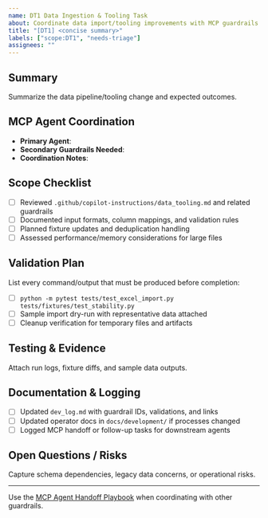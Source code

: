 ```yaml
---
name: DT1 Data Ingestion & Tooling Task
about: Coordinate data import/tooling improvements with MCP guardrails
title: "[DT1] <concise summary>"
labels: ["scope:DT1", "needs-triage"]
assignees: ""
---
```


## Summary

Summarize the data pipeline/tooling change and expected outcomes.

## MCP Agent Coordination

- **Primary Agent**: <!-- e.g., MCP Data Tooling Agent -->
- **Secondary Guardrails Needed**: <!-- e.g., B1, T1, DOC1 -->
- **Coordination Notes**: <!-- Note downstream consumers or follow-on agents -->

## Scope Checklist

- [ ] Reviewed `.github/copilot-instructions/data_tooling.md` and related guardrails
- [ ] Documented input formats, column mappings, and validation rules
- [ ] Planned fixture updates and deduplication handling
- [ ] Assessed performance/memory considerations for large files

## Validation Plan

List every command/output that must be produced before completion:

- [ ] `python -m pytest tests/test_excel_import.py tests/fixtures/test_stability.py`
- [ ] Sample import dry-run with representative data attached
- [ ] Cleanup verification for temporary files and artifacts

## Testing & Evidence

Attach run logs, fixture diffs, and sample data outputs.

## Documentation & Logging

- [ ] Updated `dev_log.md` with guardrail IDs, validations, and links
- [ ] Updated operator docs in `docs/development/` if processes changed
- [ ] Logged MCP handoff or follow-up tasks for downstream agents

## Open Questions / Risks

Capture schema dependencies, legacy data concerns, or operational risks.

---
Use the [MCP Agent Handoff Playbook](../../docs/development/mcp_agent_handoff.md) when coordinating with other guardrails.
